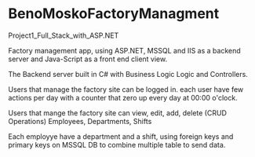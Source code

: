 # BenoMoskoFactoryManagment
Project1_Full_Stack_with_ASP.NET

Factory management app, using ASP.NET, MSSQL and IIS as a backend server and Java-Script as a front end client view.

The Backend server built in C# with Business Logic Logic and Controllers.

Users that manage the factory site can be logged in.
each user have few actions per day with a counter that zero up every day at 00:00 o'clock.

Users that mange the factory site can view, edit, add, delete (CRUD Operations) Employees, Departments, Shifts

Each employye have a department and a shift,
using foreign keys and primary keys on MSSQL DB to combine multiple table to send data. 
